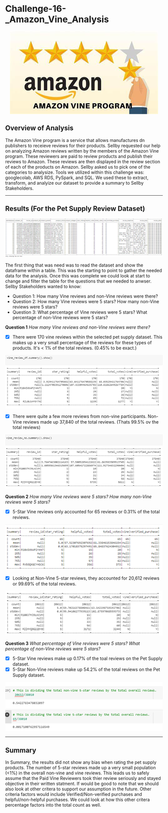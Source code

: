 # Challenge-16-_Amazon_Vine_Analysis

<p align="center">
  <img src="https://github.com/LindsayTeeters/Challenge-16-_Amazon_Vine_Analysis/blob/main/Resources/amazon%20vine%20program.jpg">
</p>

## Overview of Analysis

The Amazon Vine program is a service that allows manufactures dn publishers to receieve reviews for their products. Sellby requested our help on analyzing Amazon reviews written by the members of the Amazon Vine program. These reviewers are paid to review products and publish their reviews to Amazon. These reviews are then displayed in the review section of each of the products on Amazon. Sellby asked us to pick one of the categories to analysize. Tools we utilized within this challenge was: googlecolab, AWS RDS, PySpark, and SQL. We used these to extract, transform, and analyize our dataset to provide a summary to Sellby Stakeholders. 

-----------------------------------------------------------------

## Results (For the Pet Supply Review Dataset) 

![PetSupplyReviewDF](https://github.com/LindsayTeeters/Challenge-16-_Amazon_Vine_Analysis/blob/main/Resources/PetSupplyReviewWhole%20Table.png)

The first thing that was need was to read the dataset and show the dataframe within a table. This was the starting to point to gather the needed data for the analysis. Once this was complete we could look at start to change and filter the table for the questions that we needed to anwser. Sellby Stakeholders wanted to know:
  - Question 1: How many Vine reviews and non-Vine reviews were there?
  - Question 2: How many Vine reviews were 5 stars? How many non-Vine reviews were 5 stars?
  - Question 3: What percentage of Vine reviews were 5 stars? What percentage of non-Vine reviews were 5 stars?


<b>Question 1</b> <i> How many Vine reviews and non-Vine reviews were there? </i>

- [x] There were 170 vine reviews within the selected pet supply dataset. This makes up a very small percentage of the reviews for these types of products. It's < 1% of the total reviews. (0.45% to be exact.)
 
![Vine Review Sum](https://github.com/LindsayTeeters/Challenge-16-_Amazon_Vine_Analysis/blob/main/Resources/Vine%20Reviewed%20Summary.png) 

- [x] There were quite a few more reviews from non-vine participants. Non-Vine reviews made up 37,840 of the total reviews. (Thats 99.5% ov the total reviews)

![Non-Vine Review Sum](https://github.com/LindsayTeeters/Challenge-16-_Amazon_Vine_Analysis/blob/main/Resources/Non-Vine%20Reviewed%20Summary.png)


<b>Question 2</b> <i>How many Vine reviews were 5 stars? How many non-Vine reviews were 5 stars?</i>

- [x] 5-Star Vine reviews only accounted for 65 reviews or 0.31% of the total reviews. 

![Vine 5 Star Sum](https://github.com/LindsayTeeters/Challenge-16-_Amazon_Vine_Analysis/blob/main/Resources/Vine%205%20Star%20Reviewed%20Summary.png)

- [x] Looking at Non-Vine 5-star reviews, they accounted for 20,612 reviews or 99.69% of the total reviews. 

![NonVine 5 Star Sum](https://github.com/LindsayTeeters/Challenge-16-_Amazon_Vine_Analysis/blob/main/Resources/Non-Vine%205%20Star%20Reviewed%20Summary.png)

<b>Question 3</b> <i>What percentage of Vine reviews were 5 stars? What percentage of non-Vine reviews were 5 stars?</i>

- [x] 5-Star Vine reviews make up 0.17% of the toal reviews on the Pet Supply dataset.
- [x] 5-Star Non-Vine reviews make up 54.2% of the total reviews on the Pet Supply dataset. 

![5 Star Calc](https://github.com/LindsayTeeters/Challenge-16-_Amazon_Vine_Analysis/blob/main/Resources/5%20star%20calculation.png)

-----------------------------------------------------------------------------------------------------------------------------------

## Summary

In Summary, the results did not show any bias when rating the pet supply products. The number of 5-star reviews made up a very small population (<1%) in the overall non-vine and vine reviews. This leads us to safely assume that the Paid Vine Reviewers took thier review seriously and stayed objective in their written statment. If would be good to note that we should also look at other critera to support our assumption in the future. Other criteria factors would include Verified/Non-verified purchases and helpful/non-helpful purchases. We could look at how this other critera percentage factors into the total count as well. 
